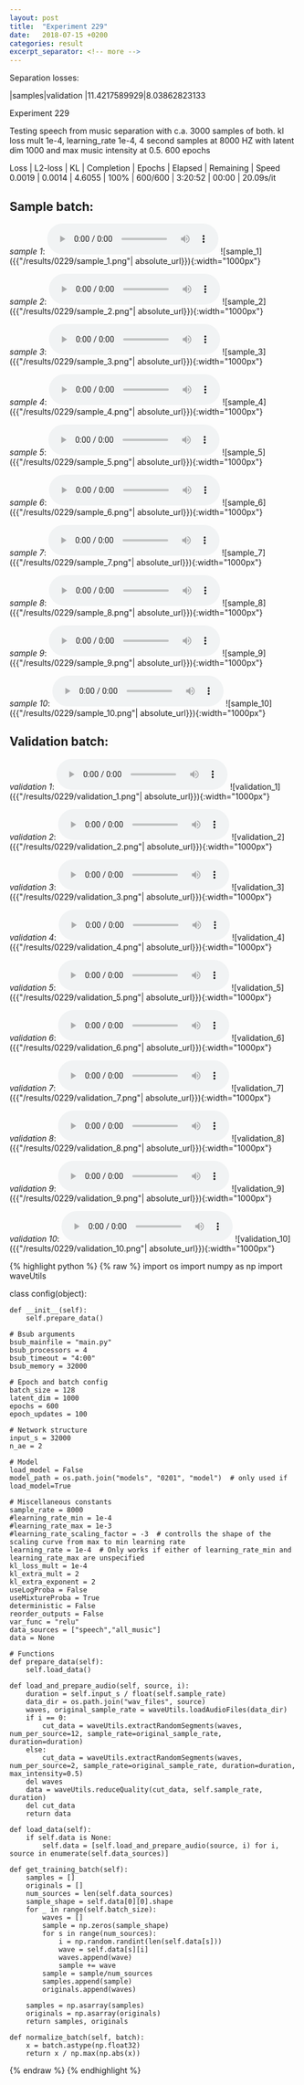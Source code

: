 ```yaml
---
layout: post
title:  "Experiment 229"
date:   2018-07-15 +0200
categories: result
excerpt_separator: <!-- more -->
---
```

Separation losses:

|samples|validation
|11.4217589929|8.03862823133<!-- more -->

Experiment 229

Testing speech from music separation with c.a. 3000 samples of both. kl loss mult 1e-4, learning_rate 1e-4, 4 second samples at 8000 HZ with latent dim 1000 and max music intensity at 0.5. 600 epochs

Loss | L2-loss | KL | Completion | Epochs | Elapsed | Remaining | Speed
0.0019 | 0.0014 | 4.6055 | 100% | 600/600 | 3:20:52 | 00:00 | 20.09s/it

## **Sample batch**:
_sample 1_:
<audio src="/ResultsOverview/results/0229/sample_1.wav" controls preload></audio>
![sample_1]({{"/results/0229/sample_1.png"| absolute_url}}){:width="1000px"}

_sample 2_:
<audio src="/ResultsOverview/results/0229/sample_2.wav" controls preload></audio>
![sample_2]({{"/results/0229/sample_2.png"| absolute_url}}){:width="1000px"}

_sample 3_:
<audio src="/ResultsOverview/results/0229/sample_3.wav" controls preload></audio>
![sample_3]({{"/results/0229/sample_3.png"| absolute_url}}){:width="1000px"}

_sample 4_:
<audio src="/ResultsOverview/results/0229/sample_4.wav" controls preload></audio>
![sample_4]({{"/results/0229/sample_4.png"| absolute_url}}){:width="1000px"}

_sample 5_:
<audio src="/ResultsOverview/results/0229/sample_5.wav" controls preload></audio>
![sample_5]({{"/results/0229/sample_5.png"| absolute_url}}){:width="1000px"}

_sample 6_:
<audio src="/ResultsOverview/results/0229/sample_6.wav" controls preload></audio>
![sample_6]({{"/results/0229/sample_6.png"| absolute_url}}){:width="1000px"}

_sample 7_:
<audio src="/ResultsOverview/results/0229/sample_7.wav" controls preload></audio>
![sample_7]({{"/results/0229/sample_7.png"| absolute_url}}){:width="1000px"}

_sample 8_:
<audio src="/ResultsOverview/results/0229/sample_8.wav" controls preload></audio>
![sample_8]({{"/results/0229/sample_8.png"| absolute_url}}){:width="1000px"}

_sample 9_:
<audio src="/ResultsOverview/results/0229/sample_9.wav" controls preload></audio>
![sample_9]({{"/results/0229/sample_9.png"| absolute_url}}){:width="1000px"}

_sample 10_:
<audio src="/ResultsOverview/results/0229/sample_10.wav" controls preload></audio>
![sample_10]({{"/results/0229/sample_10.png"| absolute_url}}){:width="1000px"}

## **Validation batch**:
_validation 1_:
<audio src="/ResultsOverview/results/0229/validation_1.wav" controls preload></audio>
![validation_1]({{"/results/0229/validation_1.png"| absolute_url}}){:width="1000px"}

_validation 2_:
<audio src="/ResultsOverview/results/0229/validation_2.wav" controls preload></audio>
![validation_2]({{"/results/0229/validation_2.png"| absolute_url}}){:width="1000px"}

_validation 3_:
<audio src="/ResultsOverview/results/0229/validation_3.wav" controls preload></audio>
![validation_3]({{"/results/0229/validation_3.png"| absolute_url}}){:width="1000px"}

_validation 4_:
<audio src="/ResultsOverview/results/0229/validation_4.wav" controls preload></audio>
![validation_4]({{"/results/0229/validation_4.png"| absolute_url}}){:width="1000px"}

_validation 5_:
<audio src="/ResultsOverview/results/0229/validation_5.wav" controls preload></audio>
![validation_5]({{"/results/0229/validation_5.png"| absolute_url}}){:width="1000px"}

_validation 6_:
<audio src="/ResultsOverview/results/0229/validation_6.wav" controls preload></audio>
![validation_6]({{"/results/0229/validation_6.png"| absolute_url}}){:width="1000px"}

_validation 7_:
<audio src="/ResultsOverview/results/0229/validation_7.wav" controls preload></audio>
![validation_7]({{"/results/0229/validation_7.png"| absolute_url}}){:width="1000px"}

_validation 8_:
<audio src="/ResultsOverview/results/0229/validation_8.wav" controls preload></audio>
![validation_8]({{"/results/0229/validation_8.png"| absolute_url}}){:width="1000px"}

_validation 9_:
<audio src="/ResultsOverview/results/0229/validation_9.wav" controls preload></audio>
![validation_9]({{"/results/0229/validation_9.png"| absolute_url}}){:width="1000px"}

_validation 10_:
<audio src="/ResultsOverview/results/0229/validation_10.wav" controls preload></audio>
![validation_10]({{"/results/0229/validation_10.png"| absolute_url}}){:width="1000px"}


{% highlight python %}
{% raw %}
import os
import numpy as np
import waveUtils


class config(object):

	def __init__(self):
		self.prepare_data()

	# Bsub arguments
	bsub_mainfile = "main.py"
	bsub_processors = 4
	bsub_timeout = "4:00"
	bsub_memory = 32000

	# Epoch and batch config
	batch_size = 128
	latent_dim = 1000
	epochs = 600
	epoch_updates = 100

	# Network structure
	input_s = 32000
	n_ae = 2

	# Model
	load_model = False
	model_path = os.path.join("models", "0201", "model")  # only used if load_model=True

	# Miscellaneous constants
	sample_rate = 8000
	#learning_rate_min = 1e-4
	#learning_rate_max = 1e-3
	#learning_rate_scaling_factor = -3  # controlls the shape of the scaling curve from max to min learning rate
	learning_rate = 1e-4  # Only works if either of learning_rate_min and learning_rate_max are unspecified
	kl_loss_mult = 1e-4
	kl_extra_mult = 2
	kl_extra_exponent = 2
	useLogProba = False
	useMixtureProba = True
	deterministic = False
	reorder_outputs = False
	var_func = "relu"
	data_sources = ["speech","all_music"]
	data = None

	# Functions
	def prepare_data(self):
		self.load_data()

	def load_and_prepare_audio(self, source, i):
		duration = self.input_s / float(self.sample_rate)
		data_dir = os.path.join("wav_files", source)
		waves, original_sample_rate = waveUtils.loadAudioFiles(data_dir)
		if i == 0:
			cut_data = waveUtils.extractRandomSegments(waves, num_per_source=12, sample_rate=original_sample_rate, duration=duration)
		else:
			cut_data = waveUtils.extractRandomSegments(waves, num_per_source=2, sample_rate=original_sample_rate, duration=duration, max_intensity=0.5)
		del waves
		data = waveUtils.reduceQuality(cut_data, self.sample_rate, duration)
		del cut_data
		return data

	def load_data(self):
		if self.data is None:
			self.data = [self.load_and_prepare_audio(source, i) for i, source in enumerate(self.data_sources)]

	def get_training_batch(self):
		samples = []
		originals = []
		num_sources = len(self.data_sources)
		sample_shape = self.data[0][0].shape
		for _ in range(self.batch_size):
			waves = []
			sample = np.zeros(sample_shape)
			for s in range(num_sources):
				i = np.random.randint(len(self.data[s]))
				wave = self.data[s][i]
				waves.append(wave)
				sample += wave
			sample = sample/num_sources
			samples.append(sample)
			originals.append(waves)

		samples = np.asarray(samples)
		originals = np.asarray(originals)
		return samples, originals

	def normalize_batch(self, batch):
		x = batch.astype(np.float32)
		return x / np.max(np.abs(x))

{% endraw %}
{% endhighlight %}
